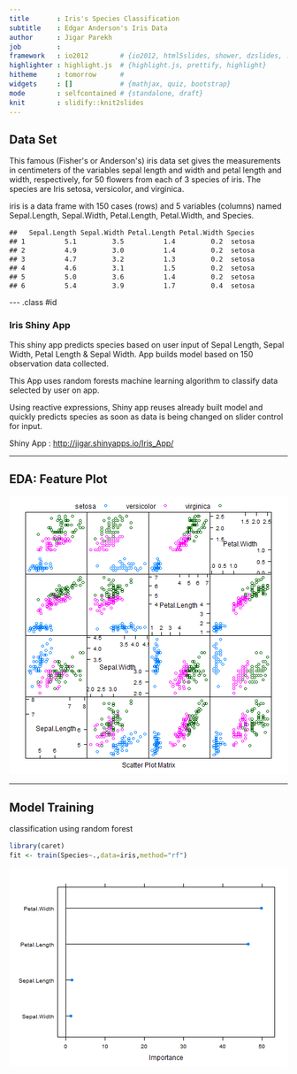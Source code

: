```yaml
---
title       : Iris's Species Classification
subtitle    : Edgar Anderson's Iris Data
author      : Jigar Parekh
job         : 
framework   : io2012        # {io2012, html5slides, shower, dzslides, ...}
highlighter : highlight.js  # {highlight.js, prettify, highlight}
hitheme     : tomorrow      # 
widgets     : []            # {mathjax, quiz, bootstrap}
mode        : selfcontained # {standalone, draft}
knit        : slidify::knit2slides
---
```


## Data Set

This famous (Fisher's or Anderson's) iris data set gives the measurements in centimeters of the variables sepal length and width and petal length and width, respectively, for 50 flowers from each of 3 species of iris. The species are Iris setosa, versicolor, and virginica.

iris is a data frame with 150 cases (rows) and 5 variables (columns) named Sepal.Length, Sepal.Width, Petal.Length, Petal.Width, and Species.


```
##   Sepal.Length Sepal.Width Petal.Length Petal.Width Species
## 1          5.1         3.5          1.4         0.2  setosa
## 2          4.9         3.0          1.4         0.2  setosa
## 3          4.7         3.2          1.3         0.2  setosa
## 4          4.6         3.1          1.5         0.2  setosa
## 5          5.0         3.6          1.4         0.2  setosa
## 6          5.4         3.9          1.7         0.4  setosa
```


--- .class #id 

### Iris Shiny App
This shiny app predicts species based on user input of Sepal Length, Sepal Width, Petal Length & Sepal Width. App builds model based on 150 observation data collected. 

This App uses random forests machine learning algorithm to classify data selected by user on app. 

Using reactive expressions, Shiny app reuses already built model and quickly predicts species as soon as data is being changed on slider control for input.

Shiny App : http://jigar.shinyapps.io/Iris_App/

---
## EDA: Feature Plot 
![plot of chunk unnamed-chunk-2](assets/fig/unnamed-chunk-2-1.png) 

---
## Model Training
classification using random forest

```r
library(caret)
fit <- train(Species~.,data=iris,method="rf")
```
![plot of chunk unnamed-chunk-4](assets/fig/unnamed-chunk-4-1.png) 





